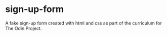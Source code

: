 # sign-up-form

A fake sign-up form created with html and css as part of the curriculum for The Odin Project.
